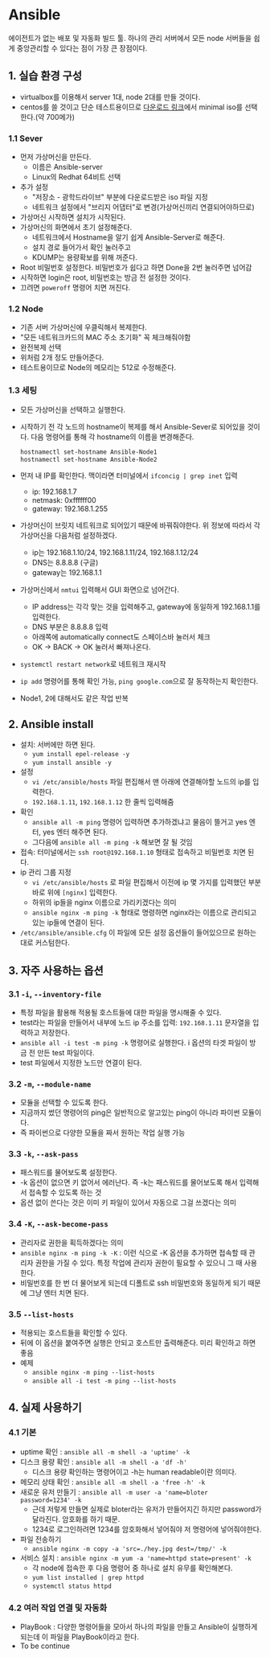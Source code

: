 # Ansible

에이전트가 없는 배포 및 자동화 빌드 툴. 하나의 관리 서버에서 모든 node 서버들을 쉽게 중앙관리할 수 있다는 점이 가장 큰 장점이다.

## 1. 실습 환경 구성

- virtualbox를 이용해서 server 1대, node 2대를 만들 것이다.
- centos를 쓸 것이고 단순 테스트용이므로 [다운로드 링크](https://www.centos.org/download/)에서 minimal iso를 선택한다.(약 700메가)

### 1.1 Sever

- 먼저 가상머신을 만든다.
    + 이름은 Ansible-server
    + Linux의 Redhat 64비트 선택
- 추가 설정
    + "저장소 - 광학드라이브" 부분에 다운로드받은 iso 파일 지정
    + 네트워크 설정에서 "브리지 어댑터"로 변경(가상머신끼리 연결되어야하므로)
- 가상머신 시작하면 설치가 시작된다.
- 가상머신의 화면에서 초기 설정해준다.
    + 네트워크에서 Hostname을 알기 쉽게 Ansible-Server로 해준다.
    + 설치 경로 들어가서 확인 눌러주고
    + KDUMP는 용량확보를 위해 꺼준다.
- Root 비밀번호 설정한다. 비밀번호가 쉽다고 하면 Done을 2번 눌러주면 넘어감
- 시작하면 login은 root, 비밀번호는 방금 전 설정한 것이다.
- 끄려면 `poweroff` 명령어 치면 꺼진다.

### 1.2 Node

- 기존 서버 가상머신에 우클릭해서 복제한다.
- "모든 네트워크카드의 MAC 주소 초기화" 꼭 체크해줘야함
- 완전복제 선택
- 위처럼 2개 정도 만들어준다.
- 테스트용이므로 Node의 메모리는 512로 수정해준다.

### 1.3 세팅

- 모든 가상머신을 선택하고 실행한다.
- 시작하기 전 각 노드의 hostname이 복제를 해서 Ansible-Sever로 되어있을 것이다. 다음 명령어를 통해 각 hostname의 이름을 변경해준다.

    ```sh
    hostnamectl set-hostname Ansible-Node1
    hostnamectl set-hostname Ansible-Node2
    ```

- 먼저 내 IP를 확인한다. 맥이라면 터미널에서 `ifconcig | grep inet` 입력
    + ip: 192.168.1.7
    + netmask: 0xffffff00
    + gateway: 192.168.1.255
- 가상머신이 브릿지 네트워크로 되어있기 때문에 바꿔줘야한다. 위 정보에 따라서 각 가상머신을 다음처럼 설정하겠다.
    + ip는 192.168.1.10/24, 192.168.1.11/24, 192.168.1.12/24
    + DNS는 8.8.8.8 (구글)
    + gateway는 192.168.1.1
- 가상머신에서 `nmtui` 입력해서 GUI 화면으로 넘어간다.
    + IP address는 각각 맞는 것을 입력해주고, gateway에 동일하게 192.168.1.1를 입력한다.
    + DNS 부분은 8.8.8.8 입력
    + 아래쪽에 automatically connect도 스페이스바 눌러서 체크
    + OK -> BACK -> OK 눌러서 빠져나온다.
- `systemctl restart network`로 네트워크 재시작
- `ip add` 명령어를 통해 확인 가능, `ping google.com`으로 잘 동작하는지 확인한다.
- Node1, 2에 대해서도 같은 작업 반복

## 2. Ansible install

- 설치: 서버에만 하면 된다.
    + `yum install epel-release -y`
    + `yum install ansible -y`
- 설정
    + `vi /etc/ansible/hosts` 파일 편집해서 맨 아래에 연결해야할 노드의 ip를 입력한다.
    + `192.168.1.11`, `192.168.1.12` 한 줄씩 입력해줌
- 확인
    + `ansible all -m ping` 명령어 입력하면 추가하겠냐고 물음이 뜰거고 yes 엔터, yes 엔터 해주면 된다.
    + 그다음에 `ansible all -m ping -k` 해보면 잘 될 것임
- 접속: 터미널에서는 `ssh root@192.168.1.10` 형태로 접속하고 비밀번호 치면 된다.
- ip 관리 그룹 지정
    + `vi /etc/ansible/hosts` 로 파일 편집해서 이전에 ip 몇 가지를 입력했던 부분 바로 위에 `[nginx]` 입력한다.
    + 하위의 ip들을 nginx 이름으로 가리키겠다는 의미
    + `ansible nginx -m ping -k` 형태로 명령하면 nginx라는 이름으로 관리되고 있는 ip들에 연결이 된다.
- `/etc/ansible/ansible.cfg` 이 파일에 모든 설정 옵션들이 들어있으므로 원하는대로 커스텀한다.

## 3. 자주 사용하는 옵션

### 3.1 `-i`, `--inventory-file`

- 특정 파일을 활용해 적용될 호스트들에 대한 파일을 명시해줄 수 있다.
- test라는 파일을 만들어서 내부에 노드 ip 주소를 입력: `192.168.1.11` 문자열을 입력하고 저장한다.
- `ansible all -i test -m ping -k` 명령어로 실행한다. i 옵션의 타겟 파일이 방금 전 만든 test 파일이다.
- test 파일에서 지정한 노드만 연결이 된다.

### 3.2 `-m`, `--module-name`

- 모듈을 선택할 수 있도록 한다.
- 지금까지 썼던 명령어의 ping은 일반적으로 알고있는 ping이 아니라 파이썬 모듈이다.
- 즉 파이썬으로 다양한 모듈을 짜서 원하는 작업 실행 가능

### 3.3 `-k`, `--ask-pass`

- 패스워드를 물어보도록 설정한다.
- -k 옵션이 없으면 키 없어서 에러난다. 즉 -k는 패스워드를 물어보도록 해서 입력해서 접속할 수 있도록 하는 것
- 옵션 없이 쓴다는 것은 이미 키 파일이 있어서 자동으로 그걸 쓰겠다는 의미

### 3.4 `-K`, `--ask-become-pass`

- 관리자로 권한을 획득하겠다는 의미
- `ansible nginx -m ping -k -K` : 이런 식으로 -K 옵션을 추가하면 접속할 때 관리자 권한을 가질 수 있다. 특정 작업에 관리자 권한이 필요할 수 있으니 그 때 사용한다.
- 비밀번호를 한 번 더 물어보게 되는데 디폴트로 ssh 비밀번호와 동일하게 되기 때문에 그냥 엔터 치면 된다.

### 3.5 `--list-hosts`

- 적용되는 호스트들을 확인할 수 있다.
- 뒤에 이 옵션을 붙여주면 실행은 안되고 호스트만 출력해준다. 미리 확인하고 하면 좋음
- 예제
    + `ansible nginx -m ping --list-hosts`
    + `ansible all -i test -m ping --list-hosts`

## 4. 실제 사용하기

### 4.1 기본

- uptime 확인 : `ansible all -m shell -a 'uptime' -k`
- 디스크 용량 확인 : `ansible all -m shell -a 'df -h'`
    + 디스크 용량 확인하는 명령어이고 -h는 human readable이란 의미다.
- 메모리 상태 확인 : `ansible all -m shell -a 'free -h' -k`
- 새로운 유저 만들기 : `ansible all -m user -a 'name=bloter password=1234' -k`
    + 근데 저렇게 만들면 실제로 bloter라는 유저가 만들어지긴 하지만 password가 달라진다. 암호화를 하기 때문.
    + 1234로 로그인하려면 1234를 암호화해서 넣어줘야 저 명령어에 넣어줘야한다.
- 파일 전송하기
    + `ansible nginx -m copy -a 'src=./hey.jpg dest=/tmp/' -k`
- 서비스 설치 : `ansible nginx -m yum -a 'name=httpd state=present' -k`
    + 각 node에 접속한 후 다음 명령어 중 하나로 설치 유무를 확인해본다.
    + `yum list installed | grep httpd`
    + `systemctl status httpd`

### 4.2 여러 작업 연결 및 자동화

- PlayBook : 다양한 명령어들을 모아서 하나의 파일을 만들고 Ansible이 실행하게 되는데 이 파일을 PlayBook이라고 한다.
- To be continue
